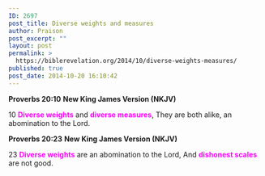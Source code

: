 ```yaml
---
ID: 2697
post_title: Diverse weights and measures
author: Praison
post_excerpt: ""
layout: post
permalink: >
  https://biblerevelation.org/2014/10/diverse-weights-measures/
published: true
post_date: 2014-10-20 16:10:42
---
```

<strong>Proverbs 20:10</strong>
<strong> New King James Version (NKJV)</strong>

10 <span style="color: #ff00ff;"><strong>Diverse weights</strong></span> and <span style="color: #ff00ff;"><strong>diverse measures</strong></span>,
They are both alike, an abomination to the Lord.

<strong>Proverbs 20:23</strong>
<strong> New King James Version (NKJV)</strong>

23 <span style="color: #ff00ff;"><strong>Diverse weights</strong></span> are an abomination to the Lord,
And <span style="color: #ff00ff;"><strong>dishonest scales</strong></span> are not good.